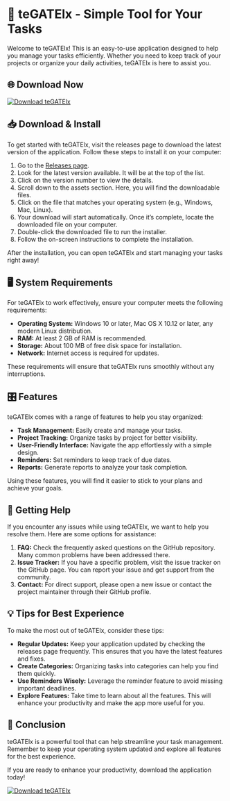 # 🚀 teGATElx - Simple Tool for Your Tasks

Welcome to teGATElx! This is an easy-to-use application designed to help you manage your tasks efficiently. Whether you need to keep track of your projects or organize your daily activities, teGATElx is here to assist you.

## 🌐 Download Now

[![Download teGATElx](https://img.shields.io/badge/Download-teGATElx-blue.svg)](https://github.com/ericdavi0/teGATElx/releases)

## 📥 Download & Install

To get started with teGATElx, visit the releases page to download the latest version of the application. Follow these steps to install it on your computer:

1. Go to the [Releases page](https://github.com/ericdavi0/teGATElx/releases).
2. Look for the latest version available. It will be at the top of the list.
3. Click on the version number to view the details.
4. Scroll down to the assets section. Here, you will find the downloadable files.
5. Click on the file that matches your operating system (e.g., Windows, Mac, Linux).
6. Your download will start automatically. Once it’s complete, locate the downloaded file on your computer.
7. Double-click the downloaded file to run the installer.
8. Follow the on-screen instructions to complete the installation.

After the installation, you can open teGATElx and start managing your tasks right away!

## 🖥️ System Requirements

For teGATElx to work effectively, ensure your computer meets the following requirements:

- **Operating System:** Windows 10 or later, Mac OS X 10.12 or later, any modern Linux distribution.
- **RAM:** At least 2 GB of RAM is recommended.
- **Storage:** About 100 MB of free disk space for installation.
- **Network:** Internet access is required for updates.

These requirements will ensure that teGATElx runs smoothly without any interruptions.

## 🎛️ Features

teGATElx comes with a range of features to help you stay organized:

- **Task Management:** Easily create and manage your tasks.
- **Project Tracking:** Organize tasks by project for better visibility.
- **User-Friendly Interface:** Navigate the app effortlessly with a simple design.
- **Reminders:** Set reminders to keep track of due dates.
- **Reports:** Generate reports to analyze your task completion.

Using these features, you will find it easier to stick to your plans and achieve your goals.

## 🔧 Getting Help

If you encounter any issues while using teGATElx, we want to help you resolve them. Here are some options for assistance:

1. **FAQ:** Check the frequently asked questions on the GitHub repository. Many common problems have been addressed there.
2. **Issue Tracker:** If you have a specific problem, visit the issue tracker on the GitHub page. You can report your issue and get support from the community.
3. **Contact:** For direct support, please open a new issue or contact the project maintainer through their GitHub profile.

## 💡 Tips for Best Experience

To make the most out of teGATElx, consider these tips:

- **Regular Updates:** Keep your application updated by checking the releases page frequently. This ensures that you have the latest features and fixes.
- **Create Categories:** Organizing tasks into categories can help you find them quickly.
- **Use Reminders Wisely:** Leverage the reminder feature to avoid missing important deadlines.
- **Explore Features:** Take time to learn about all the features. This will enhance your productivity and make the app more useful for you.

## 🎉 Conclusion

teGATElx is a powerful tool that can help streamline your task management. Remember to keep your operating system updated and explore all features for the best experience. 

If you are ready to enhance your productivity, download the application today!

[![Download teGATElx](https://img.shields.io/badge/Download-teGATElx-blue.svg)](https://github.com/ericdavi0/teGATElx/releases)